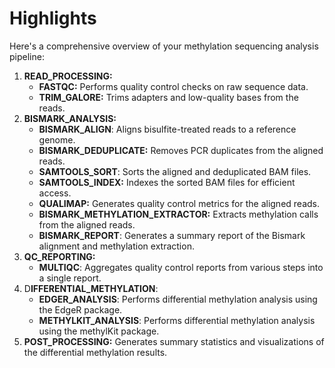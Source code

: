 # Highlights

Here's a comprehensive overview of your methylation sequencing analysis pipeline:

1. **READ\_PROCESSING:**
   * **FASTQC:** Performs quality control checks on raw sequence data.
   * **TRIM\_GALORE:** Trims adapters and low-quality bases from the reads.
2. **BISMARK\_ANALYSIS:**
   * **BISMARK\_ALIGN**: Aligns bisulfite-treated reads to a reference genome.
   * **BISMARK\_DEDUPLICATE:** Removes PCR duplicates from the aligned reads.
   * **SAMTOOLS\_SORT**: Sorts the aligned and deduplicated BAM files.
   * **SAMTOOLS\_INDEX:** Indexes the sorted BAM files for efficient access.
   * **QUALIMAP:** Generates quality control metrics for the aligned reads.
   * **BISMARK\_METHYLATION\_EXTRACTOR:** Extracts methylation calls from the aligned reads.
   * **BISMARK\_REPORT**: Generates a summary report of the Bismark alignment and methylation extraction.
3. **QC\_REPORTING:**
   * **MULTIQC**: Aggregates quality control reports from various steps into a single report.
4. D**IFFERENTIAL\_METHYLATION**:
   * **EDGER\_ANALYSIS**: Performs differential methylation analysis using the EdgeR package.
   * **METHYLKIT\_ANALYSIS**: Performs differential methylation analysis using the methylKit package.
5. **POST\_PROCESSING:** Generates summary statistics and visualizations of the differential methylation results.
